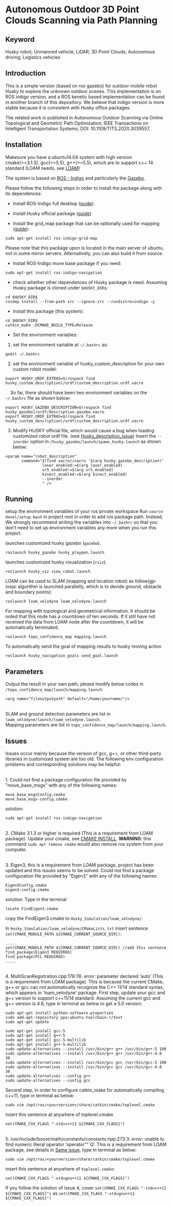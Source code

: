 # Autonomous Outdoor 3D Point Clouds Scanning via Path Planning
## Keyword
Husky robot; Unmanned vehicle; LiDAR; 3D Point Clouds; Autonomous driving; Logistics vehicles

## Introduction
This is a simple version (based on ros gazebo) for outdoor mobile robot Husky to explore the unknown outdoor scenes. This implementation is on ROS indigo version, and a ROS kenetic based implementation can be found in another branch of this depository. We believe that indigo version is more stable because it is consistent with Husky office packages.

The related work is published in Autonomous Outdoor Scanning via Online Topological and Geometric Path Optimization, IEEE Transactions on Intelligent Transportation Systems, DOI: 10.1109/TITS.2020.3039557. 

## Installation
Makesure you have a ubuntu14.04 system with high version cmake(>=3.1.3), gcc(>=5.5), g++(>=5.5), which are to support c++ 14 standard (LOAM needs, see [LOAM](https://github.com/laboshinl/loam_velodyne))

The system is based on [ROS - Indigo](http://www.ros.org/) and particularly the [Gazebo](gazebosim.org). 
 
Please follow the following steps in order to install the package along with its dependences:

- Install ROS-Indigo full desktop ([guide](http://wiki.ros.org/indigo/Installation/Ubuntu)).

- Install Husky official package ([guide](http://wiki.ros.org/husky_gazebo/Tutorials/Simulating%20Husky ))

- Install the grid_map package that can be optionally used for mapping ([guide](https://github.com/ANYbotics/grid_map )):
```
sudo apt-get install ros-indigo-grid-map
```
Please note that this package upon is located in the main server of ubuntu, not in some mirror servers. Alternatively, you can also build it from source.

- Install ROS-Indigo move base package if you need:
```
sudo apt-get install ros-indigo-navigation
```

- check whether other dependences of Husky package is need. Assuming Husky package is cloned under `$HUSKY_DIR$`:
```
cd $HUSKY_DIR$
rosdep install --from-path src --ignore-src --rosdistro=indigo -y
```
- Install this package (this system):
```
cd $HUSKY_DIR$
catkin_make -DCMAKE_BUILD_TYPE=Release
```
- Set the environment variables:
1. set the environment variable at `~/.bashrc` as:
```
gedit ~/.bashrc 
```
2. set the environment variable of husky_custom_description for your own custom robot model:
```
export HUSKY_URDF_EXTRAS=$(rospack find husky_custom_description)/urdf/custom_description.urdf.xacro
```
&nbsp;&nbsp;&nbsp;&nbsp;So far, there should have been two environment variables on the `~/.bashrc` file as shown below:
```
export HUSKY_GAZEBO_DESCRIPTION=$(rospack find husky_gazebo)/urdf/description.gazebo.xacro
export HUSKY_URDF_EXTRAS=$(rospack find husky_custom_description)/urdf/custom_description.urdf.xacro
```
3. Modify HUSKY official file, which would cause a bug when loading customized robot urdf file. (see [Husky_description_issue](https://answers.ros.org/question/297415/invalid-param-tag-husky-simulation/)) Insert the `--inorder` option in `/husky_gazebo/launch/spawn_husky.launch` as shown below:
```
<param name="robot_description" 
       command="$(find xacro)/xacro '$(arg husky_gazebo_description)'
                laser_enabled:=$(arg laser_enabled)
                ur5_enabled:=$(arg ur5_enabled)
                kinect_enabled:=$(arg kinect_enabled)
                --inorder
                " />
```


## Running
setup the environment variables of your ros private workspace
Run `source devel/setup.bash` in project root in order to add ros package path.
Instead, We strongly recommend writing the variables into `~/.bashrc` so that you don't need to set up environment variables any more when you run this project.

launches customized husky gazebo (`gazebo`).
```
roslaunch husky_gazebo husky_playpen.launch
```

launches customized husky visualization (`rviz`).
```
roslaunch husky_viz view_robot.launch
```

LOAM can be used to SLAM (mapping and location robot) as follow(gp-insac algorithm is launched parallelly, which is to devide ground, obstacle and boundary points):
```
roslaunch loam_velodyne loam_velodyne.launch
```

For mapping with topological and geometrical information. It should be noted that this node has a countdown of ten seconds. If it still have not received the data from LOAM node after the countdown, it will be automatically terminated. 
```
roslaunch topo_confidence_map mapping.launch
```

To automatically send the goal of mapping results to husky moving action 
```
roslaunch husky_navigation_goals send_goal.launch 
```


## Parameters
Output the result in your own path, please modify below codes in `/topo_confidence_map/launch/mapping.launch`:
```
<arg name="fileoutputpath" default="/home/yourname/"/>
```
<br>SLAM and ground detection parameters are list in `loam_velodyne/launch/loam_velodyne.launch`.
<br>Mapping parameters are list in `topo_confidence_map/launch/mapping.launch`.


## Issues
Issues occur mainly because the version of gcc, g++, or other third-party libraries in customized system are too old. The following env configuration problems and corresponding solutions may be helpful: 

<br>1. Could not find a package configuration file provided by "move_base_msgs" with any of the following names:

    move_base_msgsConfig.cmake
    move_base_msgs-config.cmake


solution: 
```
sudo apt-get install ros-indigo-navigation
```

<br>2. CMake 3.1.3 or higher is required (This is a requirement from LOAM package). 
Update your cmake, see [CMAKE INSTALL](https://askubuntu.com/questions/829310/how-to-upgrade-cmake-in-ubuntu).
**WARNING**: this command `sudo apt remove cmake` would also remove ros system from your computer.

<br>3. Eigen3, this is a requirement from LOAM package, project has been updated and this issues seems to be solved. 
Could not find a package configuration file provided by "Eigen3" with any of the following names:

    Eigen3Config.cmake
    eigen3-config.cmake

solution: 
Type in the terminal
```
locate FindEigen3.cmake 
```
copy the FindEigen3.cmake to `Husky_Simulation/loam_velodyne/`.

In `Husky_Simulation/loam_velodyne/CMakeLists.txt` insert sentence `set(CMAKE_MODULE_PATH ${CMAKE_CURRENT_SOURCE_DIR})`:
```
.....
set(CMAKE_MODULE_PATH ${CMAKE_CURRENT_SOURCE_DIR}) //add this sentence
find_package(Eigen3 REQUIRED)
find_package(PCL REQUIRED)
.....
```
<br>4. MultiScanRegistration.cpp:178:76: error: parameter declared ‘auto’ (This is a requirement from LOAM package). 
This is because the current CMake, g++ or gcc can not automatically recognize the C++ 11/14 standard syntax, which appears in 'loam_velodyne' package.
First step, update your gcc and g++ version to support c++11/14 standard. Assuming the current gcc and g++ version is 4.8, type in terminal as below to get a  5.0 version:
```
sudo apt-get install python-software-properties
sudo add-apt-repository ppa:ubuntu-toolchain-r/test
sudo apt-get update

sudo apt-get install gcc-5         
sudo apt-get install g++-5
sudo apt-get install gcc-5-multilib 
sudo apt-get install g++-5-multilib
sudo update-alternatives --install /usr/bin/g++ g++ /usr/bin/g++-5 100
sudo update-alternatives --install /usr/bin/g++ g++ /usr/bin/g++-4.8 30
sudo update-alternatives --install /usr/bin/gcc gcc /usr/bin/gcc-5 100
sudo update-alternatives --install /usr/bin/gcc gcc /usr/bin/gcc-4.8 30
sudo update-alternatives --config g++ 
sudo update-alternatives --config gcc
```

Second step, in order to configure catkin_make for automatically compiling c++11, type in terminal as below:
```
sudo vim /opt/ros/<yourversion>/share/catkin/cmake/toplevel.cmake
```
insert this sentence at anywhere of toplevel.cmake
```
set(CMAKE_CXX_FLAGS "-std=c++11 ${CMAKE_CXX_FLAGS}")
```
<br>5. /usr/include/boost/math/constants/constants.hpp:273:3: error: unable to find numeric literal operator ‘operator"" Q’. This is a requirement from LOAM package, see details in [Same issue](https://github.com/laboshinl/loam_velodyne/issues/90), type in terminal as below:

```
sudo vim /opt/ros/<yourversion>/share/catkin/cmake/toplevel.cmake
```
insert this sentence at anywhere of `toplevel.cmake`:
```
set(CMAKE_CXX_FLAGS "-std=gnu++11 ${CMAKE_CXX_FLAGS}")
```
If you follow the solution of issue 4, cover `set(CMAKE_CXX_FLAGS "-std=c++11 ${CMAKE_CXX_FLAGS}")` as `set(CMAKE_CXX_FLAGS "-std=gnu++11 ${CMAKE_CXX_FLAGS}")`
